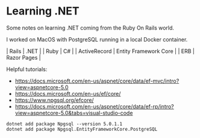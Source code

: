 # Learning .NET

Some notes on learning .NET coming from the Ruby On Rails world.

I worked on MacOS with PostgreSQL running in a local Docker container.

| Rails | .NET |
| Ruby | C# |
| ActiveRecord | Entity Framework Core |
| ERB | Razor Pages |

Helpful tutorials:

* https://docs.microsoft.com/en-us/aspnet/core/data/ef-mvc/intro?view=aspnetcore-5.0
* https://docs.microsoft.com/en-us/ef/core/
* https://www.npgsql.org/efcore/
* https://docs.microsoft.com/en-us/aspnet/core/data/ef-rp/intro?view=aspnetcore-5.0&tabs=visual-studio-code

```
dotnet add package Npgsql --version 5.0.1.1
dotnet add package Npgsql.EntityFrameworkCore.PostgreSQL
```
